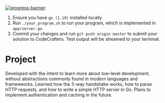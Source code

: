 [![progress-banner](https://backend.codecrafters.io/progress/http-server/4a463e9f-a473-4f6c-a6f9-f0b4bdad74ba)](https://app.codecrafters.io/users/codecrafters-bot?r=2qF)

1. Ensure you have `go (1.19)` installed locally
2. Run `./your_program.sh` to run your program, which is implemented in
   `app/server.go`.
3. Commit your changes and run `git push origin master` to submit your solution
   to CodeCrafters. Test output will be streamed to your terminal.

# Project
Developed with the intent to learn more about low-level development, without abstractions commonly found in modern languages and frameweorks.
Learned how the 3-way handshake works, how to parse HTTP requests, and how to write a simple HTTP server in Go. Plans to implement authentication and caching in the future.
